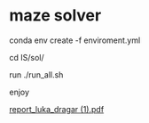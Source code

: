  # maze solver
 
 conda env create -f enviroment.yml
 
 cd IS/sol/ 
 
 run ./run_all.sh
 
 enjoy
 
[report_luka_dragar (1).pdf](https://github.com/TheLukaDragar/IS/files/10021772/report_luka_dragar.1.pdf)
